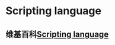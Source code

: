 # Scripting language



## 维基百科[Scripting language](https://en.wikipedia.org/wiki/Scripting_language)